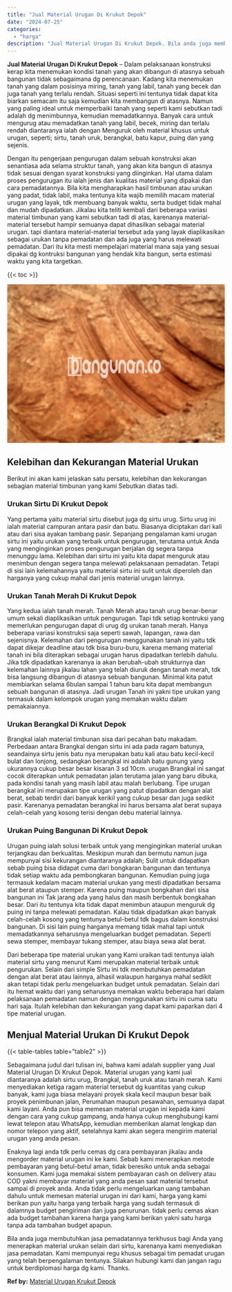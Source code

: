 ```yaml
---
title: "Jual Material Urugan Di Krukut Depok"
date: "2024-07-25"
categories: 
  - "harga"
description: "Jual Material Urugan Di Krukut Depok. Bila anda juga membutuhkan jasa pemadatannya terkhusus bagi Anda yang menerapkan material urukan selain dari sirtu, kar..."
---
```


**Jual Material Urugan Di Krukut Depok** – Dalam pelaksanaan konstruksi kerap kita menemukan kondisi tanah yang akan dibangun di atasnya sebuah bangunan tidak sebagaimana dg perencanaan. Kadang kita menemukan tanah yang dalam posisinya miring, tanah yang labil, tanah yang becek dan juga tanah yang terlalu rendah. Situasi seperti ini tentunya tidak dapat kita biarkan semacam itu saja kemudian kita membangun di atasnya. Namun yang paling ideal untuk memperbaiki tanah yang seperti kami sebutkan tadi adalah dg menimbunnya, kemudian memadatkannya. Banyak cara untuk mengurug atau memadatkan tanah yang labil, becek, miring dan terlalu rendah diantaranya ialah dengan Menguruk oleh material khusus untuk urugan, seperti; sirtu, tanah uruk, berangkal, batu kapur, puing dan yang sejenis.

Dengan itu pengerjaan pengurugan dalam sebuah konstruksi akan senantiasa ada selama struktur tanah, yang akan kita bangun di atasnya tidak sesuai dengan syarat konstruksi yang diinginkan. Hal utama dalam proses pengurugan itu ialah jenis dan kualitas material yang dipakai dan cara pemadatannya. Bila kita mengharapkan hasil timbunan atau urukan yang padat, tidak labil, maka tentunya kita wajib memilih macam material urugan yang layak, tdk membuang banyak waktu, serta budget tidak mahal dan mudah dipadatkan. Jikalau kita teliti kembali dari beberapa variasi material timbunan yang kami sebutkan tadi di atas, karenanya material-material tersebut hampir semuanya dapat dihasilkan sebagai material urugan. tapi diantara material-material tersebut ada yang layak diaplikasikan sebagai urukan tanpa pemadatan dan ada juga yang harus melewati pemadatan. Dari itu kita mesti mempelajari material mana saja yang sesuai dipakai dg kontruksi bangunan yang hendak kita bangun, serta estimasi waktu yang kita targetkan.

{{< toc >}}

![Jual Material Urugan Di Krukut Depok](/images/jual-urugan-30.png)

## Kelebihan dan Kekurangan Material Urukan

Berikut ini akan kami jelaskan satu persatu, kelebihan dan kekurangan sebagian material timbunan yang kami Sebutkan diatas tadi.

### Urukan Sirtu Di Krukut Depok

Yang pertama yaitu material sirtu disebut juga dg sirtu urug. Sirtu urug ini ialah material campuran antara pasir dan batu. Biasanya diciptakan dari kali atau dari sisa ayakan tambang pasir. Sepanjang pengalaman kami urugan sirtu ini yaitu urukan yang terbaik untuk pengurugan, terutama untuk Anda yang menginginkan proses pengurugan berjalan dg segera tanpa menunggu lama. Kelebihan dari sirtu ini yaitu kita dapat menguruk atau menimbun dengan segera tanpa melewati pelaksanaan pemadatan. Tetapi di sisi lain kelemahannya yaitu material sirtu ini sulit untuk diperoleh dan harganya yang cukup mahal dari jenis material urugan lainnya.

### Urukan Tanah Merah Di Krukut Depok

Yang kedua ialah tanah merah. Tanah Merah atau tanah urug benar-benar umum sekali diaplikasikan untuk pengurugan. Tapi tdk setiap kontruksi yang memerlukan pengurugan dapat di urug dg urukan tanah merah. Hanya beberapa variasi konstruksi saja seperti sawah, lapangan, rawa dan sejenisnya. Kelemahan dari pengurugan menggunakan tanah ini yaitu tdk dapat dikejar deadline atau tdk bisa buru-buru, karena memang material tanah ini bila diterapkan sebagai urugan harus dipadatkan terlebih dahulu. Jika tdk dipadatkan karenanya ia akan berubah-ubah strukturnya dan kelemahan lainnya jikalau lahan yang telah diuruk dengan tanah merah, tdk bisa langsung dibangun di atasnya sebuah bangunan. Minimal kita patut membiarkan selama 6bulan sampai 1 tahun baru kita dapat membangun sebuah bangunan di atasnya. Jadi urugan Tanah ini yakni tipe urukan yang termasuk dalam kelompok urugan yang memakan waktu dalam pemakaiannya.

### Urukan Berangkal Di Krukut Depok

Brangkal ialah material timbunan sisa dari pecahan batu makadam. Perbedaan antara Brangkal dengan sirtu ini ada pada ragam batunya, seandainya sirtu jenis batu nya merupakan batu kali atau batu kecil-kecil bulat dan lonjong, sedangkan berangkal ini adalah batu gunung yang ukurannya cukup besar besar kisaran 3 sd 10cm. urugan Brangkal ini sangat cocok diterapkan untuk pemadatan jalan terutama jalan yang baru dibuka, pada kondisi tanah yang masih labil atau malah berlubang. Tipe urugan berangkal ini merupakan tipe urugan yang patut dipadatkan dengan alat berat, sebab terdiri dari banyak kerikil yang cukup besar dan juga sedikit pasir. Karenanya pemadatan berangkal ini harus bersama alat berat supaya celah-celah yang kosong terisi dengan debu material lainnya.

### Urukan Puing Bangunan Di Krukut Depok

Urugan puing ialah solusi terbaik untuk yang menginginkan material urukan terjangkau dan berkualitas. Meskipun murah dan bermutu namun juga mempunyai sisi kekurangan diantaranya adalah; Sulit untuk didapatkan sebab puing bisa didapat cuma dari bongkaran bangunan dan tentunya tidak setiap waktu ada pembongkaran bangunan. Kemudian puing juga termasuk kedalam macam material urukan yang mesti dipadatkan bersama alat berat ataupun stemper. Karena puing maupun bongkahan dari sisa bangunan ini Tak jarang ada yang halus dan masih berbentuk bongkahan besar. Dari itu tentunya kita tidak dapat menimbun ataupun menguruk dg puing ini tanpa melewati pemadatan. Kalau tidak dipadatkan akan banyak celah-celah kosong yang tentunya betul-betul tdk bagus dalam konstruksi bangunan. Di sisi lain puing harganya memang tidak mahal tapi untuk memadatkannya seharusnya mengeluarkan budget pemadatan. Seperti sewa stemper, membayar tukang stemper, atau biaya sewa alat berat.

Dari beberapa tipe material urukan yang Kami uraikan tadi tentunya ialah material sirtu yang menurut Kami merupakan material terbaik untuk pengurukan. Selain dari simple Sirtu ini tdk membutuhkan pemadatan dengan alat berat atau lainnya, alhasil walaupun harganya mahal sedikit akan tetapi tidak perlu mengeluarkan budget untuk pemadatan. Selain dari itu hemat waktu dari yang seharusnya memakan waktu beberapa hari dalam pelaksanaan pemadatan namun dengan menggunakan sirtu ini cuma satu hari saja. Itulah kelebihan dan kekurangan yang dapat kami paparkan dari 4 tipe material urugan.

## Menjual Material Urukan Di Krukut Depok

{{< table-tables table="table2" >}}

Sebagaimana judul dari tulisan ini, bahwa kami adalah supplier yang Jual Material Urugan Di Krukut Depok. Material urugan yang kami jual diantaranya adalah sirtu urug, Brangkal, tanah uruk atau tanah merah. Kami menyediakan ketiga ragam material tersebut dg kuantitas yang cukup banyak, kami juga biasa melayani proyek skala kecil maupun besar baik proyek penimbunan jalan, Perumahan maupun pesawahan, semuanya dapat kami layani. Anda pun bisa memesan material urugan ini kepada kami dengan cara yang cukup gampang, anda hanya cukup menghubungi kami lewat telepon atau WhatsApp, kemudian memberikan alamat lengkap dan nomor telepon yang aktif, setelahnya kami akan segera mengirim material urugan yang anda pesan.

Enaknya lagi anda tdk perlu cemas dg cara pembayaran jikalau anda mengorder material urugan ini ke kami. Sebab kami menerapkan metode pembayaran yang betul-betul aman, tidak beresiko untuk anda sebagai konsumen. Kami juga memakai sistem pembayaran cash on delivery atau COD yakni membayar material yang anda pesan saat material tersebut sampai di proyek anda. Anda tidak perlu mengeluarkan uang tambahan dahulu untuk memesan material urugan ini dari kami, harga yang kami berikan pun yaitu harga yang terbaik harga yang sudah termasuk di dalamnya budget pengiriman dan juga penurunan. tidak perlu cemas akan ada budget tambahan karena harga yang kami berikan yakni satu harga tanpa ada tambahan budget apapun.

Bila anda juga membutuhkan jasa pemadatannya terkhusus bagi Anda yang menerapkan material urukan selain dari sirtu, karenanya kami menyediakan jasa pemadatan. Kami mempunyai regu khusus sebagai tim pemadat urugan yang telah berpengalaman tentunya. Silakan hubungi kami dan jangan ragu untuk berdiplomasi harga dg kami. Thanks.

**Ref by:** [Material Urugan Krukut Depok](https://id.wikipedia.org/wiki/Material)
